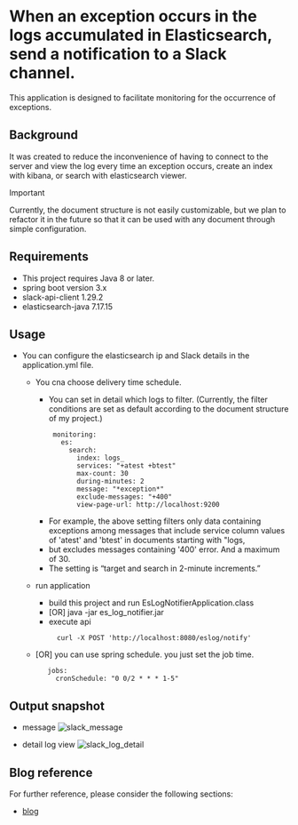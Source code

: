# When an exception occurs in the logs accumulated in Elasticsearch, send a notification to a Slack channel.

This application is designed to facilitate monitoring for the occurrence of exceptions.

## Background
It was created to reduce the inconvenience of having to connect to the server and view the log every time an exception occurs, create an index with kibana, or search with elasticsearch viewer.

> [!IMPORTANT] 
> Currently, the document structure is not easily customizable, but we plan to refactor it in the future so that it can be used with any document through simple configuration.

## Requirements

* This project requires Java 8 or later.
* spring boot version 3.x
* slack-api-client 1.29.2
* elasticsearch-java 7.17.15

## Usage

* You can configure the elasticsearch ip and Slack details in the application.yml file.
  * You cna choose delivery time schedule.
    * You can set in detail which logs to filter. (Currently, the filter conditions are set as default according to the document structure of my project.)
       ```
        monitoring:
          es:
            search:
              index: logs_
              services: "+atest +btest"
              max-count: 30
              during-minutes: 2
              message: "*exception*"
              exclude-messages: "+400"
              view-page-url: http://localhost:9200
        ```
    * For example, the above setting filters only data containing exceptions among messages that include service column values of 'atest' and 'btest' in documents starting with "logs, 
    * but excludes messages containing '400' error. And a maximum of 30. 
    * The setting is “target and search in 2-minute increments.”

  * run application
      * build this project and run EsLogNotifierApplication.class
      * [OR] java -jar es_log_notifier.jar
      * execute api
        ```
          curl -X POST 'http://localhost:8080/eslog/notify'
        ```
  * [OR] you can use spring schedule. you just set the job time.
    ```
       jobs:
         cronSchedule: "0 0/2 * * * 1-5"
    ```

## Output snapshot
* message
![slack_message](https://tnfhrnsss.github.io/docs/sub-projects/img/es_log_notifier_message.png)

* detail log view
![slack_log_detail](https://tnfhrnsss.github.io/docs/sub-projects/img/es_log_detail_view.png)


## Blog reference

For further reference, please consider the following sections:

* [blog](https://tnfhrnsss.github.io/docs/sub-projects/elasticsearch_log_notification/)

